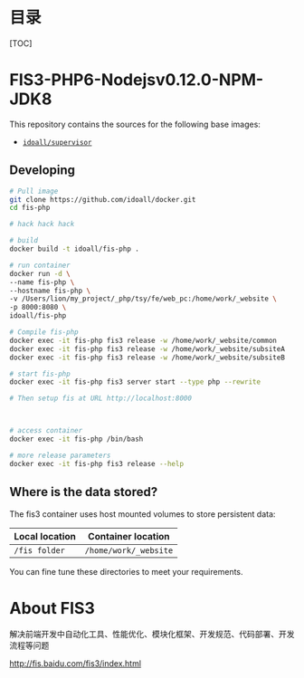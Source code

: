 # 目录

[TOC]

# FIS3-PHP6-Nodejsv0.12.0-NPM-JDK8



This repository contains the sources for the following base images:
- [`idoall/supervisor`](https://hub.docker.com/r/idoall/supervisor/)


## Developing

```bash
# Pull image
git clone https://github.com/idoall/docker.git
cd fis-php

# hack hack hack

# build
docker build -t idoall/fis-php .

# run container
docker run -d \
--name fis-php \
--hostname fis-php \
-v /Users/lion/my_project/_php/tsy/fe/web_pc:/home/work/_website \
-p 8000:8080 \
idoall/fis-php

# Compile fis-php
docker exec -it fis-php fis3 release -w /home/work/_website/common
docker exec -it fis-php fis3 release -w /home/work/_website/subsiteA
docker exec -it fis-php fis3 release -w /home/work/_website/subsiteB

# start fis-php
docker exec -it fis-php fis3 server start --type php --rewrite

# Then setup fis at URL http://localhost:8000



# access container
docker exec -it fis-php /bin/bash

# more release parameters
docker exec -it fis-php fis3 release --help

```


## Where is the data stored? 

The fis3 container uses host mounted volumes to store persistent data:

| Local location | Container location    |
| -------------- | --------------------- |
| `/fis folder`  | `/home/work/_website` |

You can fine tune these directories to meet your requirements.



# About FIS3

解决前端开发中自动化工具、性能优化、模块化框架、开发规范、代码部署、开发流程等问题

http://fis.baidu.com/fis3/index.html